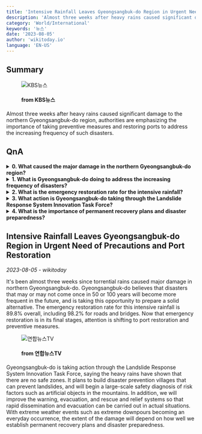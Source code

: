 ```yaml
---
title: 'Intensive Rainfall Leaves Gyeongsangbuk-do Region in Urgent Need of Precautions and Port Restoration'
description: 'Almost three weeks after heavy rains caused significant damage to the northern Gyeongsangbuk-do region, authorities are emphasizing the importance of taking preventive measures and restoring ports to address the increasing frequency of such disasters.'
category: 'World/International'
keywords: '뉴스'
date: '2023-08-05'
author: 'wikitoday.io'
language: 'EN-US'
---
```


## Summary



<figure>
    <img src="http://news.kbs.co.kr/data/news/title_image/newsmp4/daegu/news9/2023/08/04/50_7741234.jpg" alt="KBS뉴스" />
    <figcaption>
        <h4> from KBS뉴스</h4>
    </figcaption>
</figure>


Almost three weeks after heavy rains caused significant damage to the northern Gyeongsangbuk-do region, authorities are emphasizing the importance of taking preventive measures and restoring ports to address the increasing frequency of such disasters.


## QnA


<details>
    <summary><b>0. What caused the major damage in the northern Gyeongsangbuk-do region?</b></summary>
    The major damage in the northern Gyeongsangbuk-do region was caused by torrential rains.
</details>

<details>
    <summary><b>1. What is Gyeongsangbuk-do doing to address the increasing frequency of disasters?</b></summary>
    Gyeongsangbuk-do is taking preventive measures and restoring ports to address the increasing frequency of disasters.
</details>

<details>
    <summary><b>2. What is the emergency restoration rate for the intensive rainfall?</b></summary>
    The emergency restoration rate for the intensive rainfall is 89.8% overall, including 98.2% for roads and bridges.
</details>

<details>
    <summary><b>3. What action is Gyeongsangbuk-do taking through the Landslide Response System Innovation Task Force?</b></summary>
    Gyeongsangbuk-do is planning to build disaster prevention villages, conduct a large-scale safety diagnosis, and improve warning, evacuation, and rescue systems through the Landslide Response System Innovation Task Force.
</details>

<details>
    <summary><b>4. What is the importance of permanent recovery plans and disaster preparedness?</b></summary>
    The extent of the damage caused by extreme weather events depends on how well permanent recovery plans and disaster preparedness are established.
</details>



## Intensive Rainfall Leaves Gyeongsangbuk-do Region in Urgent Need of Precautions and Port Restoration

_2023-08-05 - wikitoday_

It's been almost three weeks since torrential rains caused major damage in northern Gyeongsangbuk-do. Gyeongsangbuk-do believes that disasters that may or may not come once in 50 or 100 years will become more frequent in the future, and is taking this opportunity to prepare a solid alternative. The emergency restoration rate for this intensive rainfall is 89.8% overall, including 98.2% for roads and bridges. Now that emergency restoration is in its final stages, attention is shifting to port restoration and preventive measures.


<figure>
    <img src="https://yonhapnewstv-prod.s3.ap-northeast-2.amazonaws.com/article/MYH/20230804/MYH20230804026100641_P1.jpg" alt="연합뉴스TV" />
    <figcaption>
        <h4> from 연합뉴스TV</h4>
    </figcaption>
</figure>


Gyeongsangbuk-do is taking action through the Landslide Response System Innovation Task Force, saying the heavy rains have shown that there are no safe zones. It plans to build disaster prevention villages that can prevent landslides, and will begin a large-scale safety diagnosis of risk factors such as artificial objects in the mountains. In addition, we will improve the warning, evacuation, and rescue and relief systems so that rapid dissemination and evacuation can be carried out in actual situations. With extreme weather events such as extreme downpours becoming an everyday occurrence, the extent of the damage will depend on how well we establish permanent recovery plans and disaster preparedness.
